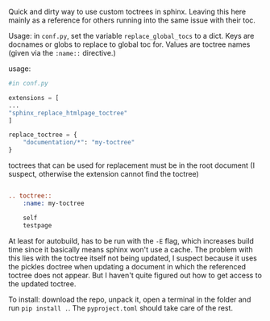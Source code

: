 Quick and dirty way to use custom toctrees in sphinx. Leaving this here mainly as a reference for others running into the same issue with their toc.

Usage:
in ``conf.py``, set the variable ``replace_global_tocs`` to a dict. 
Keys are docnames or globs to replace to global toc for. Values are toctree names (given via the ``:name::`` directive.)

usage:
```python
#in conf.py

extensions = [
...
"sphinx_replace_htmlpage_toctree"
]

replace_toctree = {
    "documentation/*": "my-toctree"
}
```

toctrees that can be used for replacement must be in the root document (I suspect, otherwise the extension cannot find the toctree)

```rst

.. toctree::
    :name: my-toctree

    self
    testpage

```

At least for autobuild, has to be run with the ``-E`` flag, which increases build time since it basically means sphinx won't use a cache. The problem with this lies with the toctree itself not being updated, I suspect because it uses the pickles doctree when updating a document in which the referenced toctree does not appear. But I haven't quite figured out how to get access to the updated toctree.

To install: download the repo, unpack it, open a terminal in the folder and run `pip install .`. The ``pyproject.toml`` should take care of the rest.
